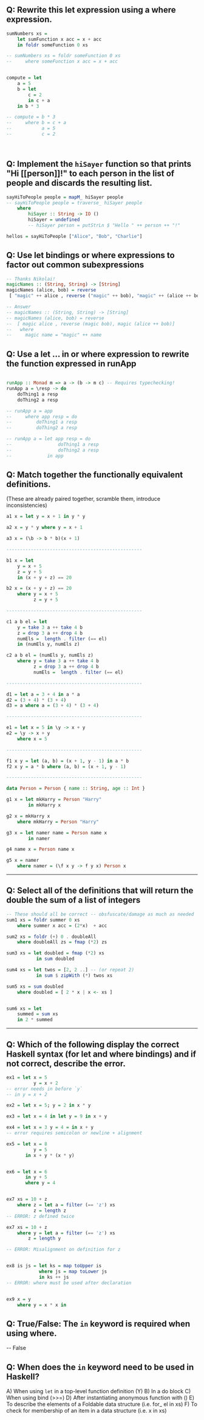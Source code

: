 ## Q: Rewrite this let expression using a where expression.

```haskell
sumNumbers xs = 
    let sumFunction x acc = x + acc
    in foldr someFunction 0 xs

-- sumNumbers xs = foldr someFunction 0 xs
--     where someFunction x acc = x + acc


compute = let 
    a = 5
    b = let
        c = 2
        in c + a
    in b * 3

-- compute = b * 3
--     where b = c + a
--           a = 5
--           c = 2

            
```

## Q: Implement the `hiSayer` function so that prints "Hi [[person]]!" to each person in the list of people and discards the resulting list.

```haskell
sayHiToPeople people = mapM_ hiSayer people
-- sayHiToPeople people = traverse_ hiSayer people
    where 
        hiSayer :: String -> IO ()
        hiSayer = undefined
        -- hiSayer person = putStrLn $ "Hello " ++ person ++ "!"

hellos = sayHiToPeople ["Alice", "Bob", "Charlie"]
```


## Q: Use let bindings or where expressions to factor out common subexpressions

```haskell
-- Thanks Nikolai!
magicNames :: (String, String) -> [String]
magicNames (alice, bob) = reverse
 [ "magic" ++ alice , reverse ("magic" ++ bob), "magic" ++ (alice ++ bob)]

-- Answer
-- magicNames :: (String, String) -> [String]
-- magicNames (alice, bob) = reverse
--  [ magic alice , reverse (magic bob), magic (alice ++ bob)]
--   where
--     magic name = "magic" ++ name
```

## Q: Use a let ... in or where expression to rewrite the function expressed in runApp

```haskell

runApp :: Monad m => a -> (b -> m c) -- Requires typechecking!
runApp a = \resp -> do
    doThing1 a resp
    doThing2 a resp

-- runApp a = app
--     where app resp = do
--         doThing1 a resp
--         doThing2 a resp

-- runApp a = let app resp = do
--                 doThing1 a resp
--                 doThing2 a resp
--             in app
```

## Q: Match together the functionally equivalent definitions.
(These are already paired together, scramble them, introduce inconsistencies)

```haskell
a1 x = let y = x + 1 in y * y

a2 x = y * y where y = x + 1

a3 x = (\b -> b * b)(x + 1)

--------------------------------------------------

b1 x = let 
    y = x + 5
    z = y + 5
    in (x + y + z) == 20

b2 x = (x + y + z) == 20
    where y = x + 5
          z = y + 5

--------------------------------------------------

c1 a b el = let 
    y = take 3 a ++ take 4 b
    z = drop 3 a ++ drop 4 b
    numEls =  length . filter (== el)
    in (numEls y, numEls z)

c2 a b el = (numEls y, numEls z)
    where y = take 3 a ++ take 4 b
          z = drop 3 a ++ drop 4 b
          numEls =  length . filter (== el)

--------------------------------------------------

d1 = let a = 3 + 4 in a * a
d2 = (3 + 4) * (3 + 4)
d3 = a where a = (3 + 4) * (3 + 4)

--------------------------------------------------

e1 = let x = 5 in \y -> x + y
e2 = \y -> x + y
    where x = 5

--------------------------------------------------

f1 x y = let (a, b) = (x + 1, y - 1) in a * b
f2 x y = a * b where (a, b) = (x + 1, y - 1)

--------------------------------------------------

data Person = Person { name :: String, age :: Int }

g1 x = let mkHarry = Person "Harry"
        in mkHarry x

g2 x = mkHarry x
    where mkHarry = Person "Harry"

g3 x = let namer name = Person name x
        in namer

g4 name x = Person name x

g5 x = namer
    where namer = (\f x y -> f y x) Person x
```

--------------------------------------------------

## Q: Select all of the definitions that will return the double the sum of a list of integers
```haskell 
-- These should all be correct -- obsfuscate/damage as much as needed
sum1 xs = foldr summer 0 xs
    where summer x acc = (2*x)  + acc

sum2 xs = foldr (+) 0 . doubleAll
    where doubleAll zs = fmap (*2) zs

sum3 xs = let doubled = fmap (*2) xs
           in sum doubled

sum4 xs = let twos = [2, 2 ..] -- (or repeat 2)
           in sum $ zipWith (*) twos xs

sum5 xs = sum doubled
    where doubled = [ 2 * x | x <- xs ]


sum6 xs = let 
    summed = sum xs
    in 2 * summed
```
--------------------------------------------------

    




## Q: Which of the following display the correct Haskell syntax (for let and where bindings) and if not correct, describe the error.

```haskell
ex1 = let x = 5
          y = x + 2
-- error needs in before `y`
-- in y = x + 2

ex2 = let x = 5; y = 2 in x * y

ex3 = let x = 4 in let y = 9 in x + y

ex4 = let x = 3 y = 4 = in x + y 
-- error requires semicolon or newline + alignment

ex5 = let x = 8
          y = 5
       in x + y * (x * y)


ex6 = let x = 6
       in y + 5
       where y = 4


ex7 xs = 10 + z
    where z = let a = filter (== 'z') xs
          z = length z
-- ERROR: z defined twice

ex7 xs = 10 + z
    where y = let a = filter (== 'z') xs
        z = length y

-- ERROR: Misalignment on definition for z


ex8 is js = let ks = map toUpper is
            where js = map toLower js
            in ks ++ js
-- ERROR: where must be used after declaration


ex9 x = y
    where y = x * x in 
```

## Q: True/False: The `in` keyword is required when using where.
-- False

## Q: When does the `in` keyword need to be used in Haskell?
A) When using `let` in a top-level function definition (Y)
B) In a do block
C) When using bind (>>=)
D) After instantiating anonymous function with (\)
E) To describe the elements of a Foldable data structure (i.e. for_ el in xs)
F) To check for membership of an item in a data structure (i.e. x in xs)
